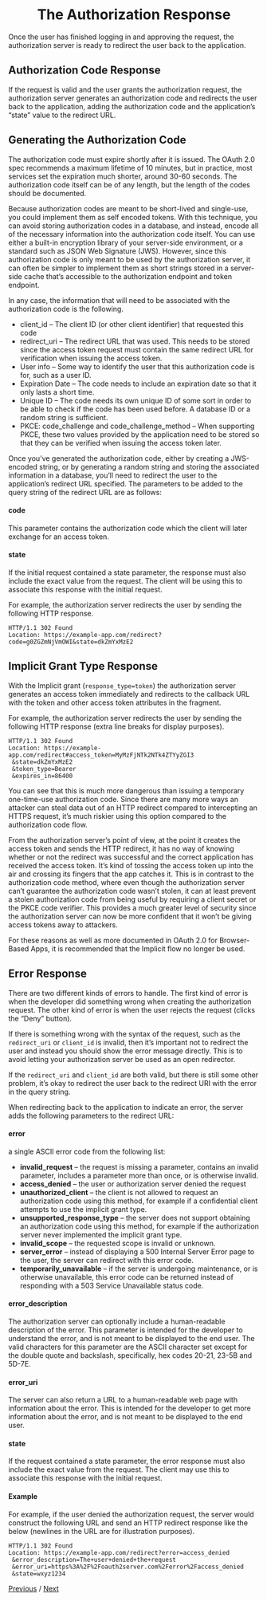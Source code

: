 <h1 align="center">The Authorization Response</h1>

Once the user has finished logging in and approving the request, the authorization server is ready to redirect the user back to the application.

## Authorization Code Response

If the request is valid and the user grants the authorization request, the authorization server generates an authorization code and redirects the user back to the application, adding the authorization code and the application’s “state” value to the redirect URL.

## Generating the Authorization Code

The authorization code must expire shortly after it is issued. The OAuth 2.0 spec recommends a maximum lifetime of 10 minutes, but in practice, most services set the expiration much shorter, around 30-60 seconds. The authorization code itself can be of any length, but the length of the codes should be documented.

Because authorization codes are meant to be short-lived and single-use, you could implement them as self encoded tokens. With this technique, you can avoid storing authorization codes in a database, and instead, encode all of the necessary information into the authorization code itself. You can use either a built-in encryption library of your server-side environment, or a standard such as JSON Web Signature (JWS). However, since this authorization code is only meant to be used by the authorization server, it can often be simpler to implement them as short strings stored in a server-side cache that’s accessible to the authorization endpoint and token endpoint.

In any case, the information that will need to be associated with the authorization code is the following.

- client_id – The client ID (or other client identifier) that requested this code
- redirect_uri – The redirect URL that was used. This needs to be stored since the access token request must contain the same redirect URL for verification when issuing the access token.
- User info – Some way to identify the user that this authorization code is for, such as a user ID.
- Expiration Date – The code needs to include an expiration date so that it only lasts a short time.
- Unique ID – The code needs its own unique ID of some sort in order to be able to check if the code has been used before. A database ID or a random string is sufficient.
- PKCE: code_challenge and code_challenge_method – When supporting PKCE, these two values provided by the application need to be stored so that they can be verified when issuing the access token later.

Once you’ve generated the authorization code, either by creating a JWS-encoded string, or by generating a random string and storing the associated information in a database, you’ll need to redirect the user to the application’s redirect URL specified. The parameters to be added to the query string of the redirect URL are as follows:

#### code

This parameter contains the authorization code which the client will later exchange for an access token.

#### state

If the initial request contained a state parameter, the response must also include the exact value from the request. The client will be using this to associate this response with the initial request.

For example, the authorization server redirects the user by sending the following HTTP response.

```
HTTP/1.1 302 Found
Location: https://example-app.com/redirect?code=g0ZGZmNjVmOWI&state=dkZmYxMzE2
```

## Implicit Grant Type Response

With the Implicit grant (`response_type=token`) the authorization server generates an access token immediately and redirects to the callback URL with the token and other access token attributes in the fragment.

For example, the authorization server redirects the user by sending the following HTTP response (extra line breaks for display purposes).

```
HTTP/1.1 302 Found
Location: https://example-app.com/redirect#access_token=MyMzFjNTk2NTk4ZTYyZGI3
 &state=dkZmYxMzE2
 &token_type=Bearer
 &expires_in=86400
```

You can see that this is much more dangerous than issuing a temporary one-time-use authorization code. Since there are many more ways an attacker can steal data out of an HTTP redirect compared to intercepting an HTTPS request, it’s much riskier using this option compared to the authorization code flow.

From the authorization server’s point of view, at the point it creates the access token and sends the HTTP redirect, it has no way of knowing whether or not the redirect was successful and the correct application has received the access token. It’s kind of tossing the access token up into the air and crossing its fingers that the app catches it. This is in contrast to the authorization code method, where even though the authorization server can’t guarantee the authorization code wasn’t stolen, it can at least prevent a stolen authorization code from being useful by requiring a client secret or the PKCE code verifier. This provides a much greater level of security since the authorization server can now be more confident that it won’t be giving access tokens away to attackers.

For these reasons as well as more documented in OAuth 2.0 for Browser-Based Apps, it is recommended that the Implicit flow no longer be used.

## Error Response

There are two different kinds of errors to handle. The first kind of error is when the developer did something wrong when creating the authorization request. The other kind of error is when the user rejects the request (clicks the “Deny” button).

If there is something wrong with the syntax of the request, such as the `redirect_uri` or `client_id` is invalid, then it’s important not to redirect the user and instead you should show the error message directly. This is to avoid letting your authorization server be used as an open redirector.

If the `redirect_uri` and `client_id` are both valid, but there is still some other problem, it’s okay to redirect the user back to the redirect URI with the error in the query string.

When redirecting back to the application to indicate an error, the server adds the following parameters to the redirect URL:

#### error

a single ASCII error code from the following list:

- **invalid_request** – the request is missing a parameter, contains an invalid parameter, includes a parameter more than once, or is otherwise invalid.
- **access_denied** – the user or authorization server denied the request
- **unauthorized_client** – the client is not allowed to request an authorization code using this method, for example if a confidential client attempts to use the implicit grant type.
- **unsupported_response_type** – the server does not support obtaining an authorization code using this method, for example if the authorization server never implemented the implicit grant type.
- **invalid_scope** – the requested scope is invalid or unknown.
- **server_error** – instead of displaying a 500 Internal Server Error page to the user, the server can redirect with this error code.
- **temporarily_unavailable** – if the server is undergoing maintenance, or is otherwise unavailable, this error code can be returned instead of responding with a 503 Service Unavailable status code.

#### error_description

The authorization server can optionally include a human-readable description of the error. This parameter is intended for the developer to understand the error, and is not meant to be displayed to the end user. The valid characters for this parameter are the ASCII character set except for the double quote and backslash, specifically, hex codes 20-21, 23-5B and 5D-7E.

#### error_uri

The server can also return a URL to a human-readable web page with information about the error. This is intended for the developer to get more information about the error, and is not meant to be displayed to the end user.

#### state

If the request contained a state parameter, the error response must also include the exact value from the request. The client may use this to associate this response with the initial request.

#### Example

For example, if the user denied the authorization request, the server would construct the following URL and send an HTTP redirect response like the below (newlines in the URL are for illustration purposes).

```
HTTP/1.1 302 Found
Location: https://example-app.com/redirect?error=access_denied
 &error_description=The+user+denied+the+request
 &error_uri=https%3A%2F%2Foauth2server.com%2Ferror%2Faccess_denied
 &state=wxyz1234
```

[Previous](https:// "Previous")
/
[Next](https:// "Next")
